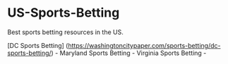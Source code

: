 # US-Sports-Betting
Best sports betting resources in the US.

[DC Sports Betting] (https://washingtoncitypaper.com/sports-betting/dc-sports-betting/) - 
Maryland Sports Betting - 
Virginia Sports Betting -
